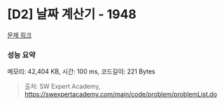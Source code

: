 # [D2] 날짜 계산기 - 1948 

[문제 링크](https://swexpertacademy.com/main/code/problem/problemDetail.do?contestProbId=AV5PnnU6AOsDFAUq) 

### 성능 요약

메모리: 42,404 KB, 시간: 100 ms, 코드길이: 221 Bytes



> 출처: SW Expert Academy, https://swexpertacademy.com/main/code/problem/problemList.do